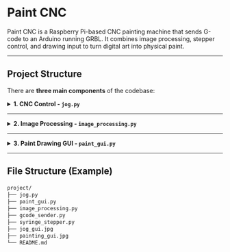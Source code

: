 # Paint CNC

Paint CNC is a Raspberry Pi-based CNC painting machine that sends G-code to an Arduino running GRBL. It combines image processing, stepper control, and drawing input to turn digital art into physical paint.

---

## Project Structure

There are **three main components** of the codebase:

<details>
<summary> <strong>1. CNC Control - <code>jog.py</code></strong></summary>

`jog.py` provides a graphical interface to manually control the CNC machine.

- Jog in X, Y, Z directions.
- Control feedrate and step size.
- Send raw G-code or load files.
- Reset, home, and zero the machine.
- Dispense paint via the syringe.

**Dependencies:**
- `gcode_sender.py`: Handles G-code communication.
- `syringe_stepper.py`: Controls paint dispensing motor.

#### 🔧 Jog Control GUI:
![Jog GUI](images/jog_gui.jpg)

</details>

---

<details>
<summary> <strong>2. Image Processing - <code>image_processing.py</code></strong></summary>

This script takes an image file and converts it into a G-code painting path.

### Features:
- Convert image to matrix/grid.
- Generate line-by-line paint G-code.
- Tuneable resolution and thresholds.

### 🔬 In Progress:
We are currently working on a new version that:
- Detects **border features** (edges, outlines).
- Produces expressive line art instead of raw pixel fill.
- Reduces redundant toolpaths for cleaner results.

</details>

---

<details>
<summary> <strong>3. Paint Drawing GUI - <code>paint_gui.py</code></strong></summary>

A simple GUI that allows users to draw their own artwork and convert it to G-code.

### Features:
- Freehand paint-style drawing.
- Adjustable brush size.
- Export to G-code for painting.

####  Paint GUI Example:
![Painting GUI](images/paint_gui.png)

</details>

---

##  File Structure (Example)

```plaintext
project/
├── jog.py
├── paint_gui.py
├── image_processing.py
├── gcode_sender.py
├── syringe_stepper.py
├── jog_gui.jpg
├── painting_gui.jpg
└── README.md
